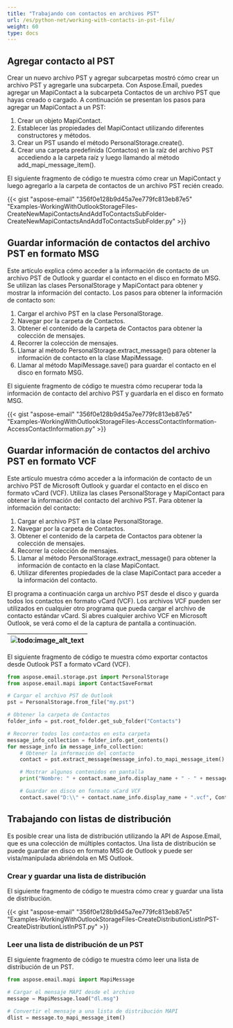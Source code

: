 ```yaml
---
title: "Trabajando con contactos en archivos PST"
url: /es/python-net/working-with-contacts-in-pst-file/
weight: 60
type: docs
---
```



## **Agregar contacto al PST**
Crear un nuevo archivo PST y agregar subcarpetas mostró cómo crear un archivo PST y agregarle una subcarpeta. Con Aspose.Email, puedes agregar un MapiContact a la subcarpeta Contactos de un archivo PST que hayas creado o cargado. A continuación se presentan los pasos para agregar un MapiContact a un PST:

1. Crear un objeto MapiContact.
1. Establecer las propiedades del MapiContact utilizando diferentes constructores y métodos.
1. Crear un PST usando el método PersonalStorage.create().
1. Crear una carpeta predefinida (Contactos) en la raíz del archivo PST accediendo a la carpeta raíz y luego llamando al método add_mapi_message_item().

El siguiente fragmento de código te muestra cómo crear un MapiContact y luego agregarlo a la carpeta de contactos de un archivo PST recién creado.



{{< gist "aspose-email" "356f0e128b9d45a7ee779fc813eb87e5" "Examples-WorkingWithOutlookStorageFiles-CreateNewMapiContactsAndAddToContactsSubFolder-CreateNewMapiContactsAndAddToContactsSubFolder.py" >}}
## **Guardar información de contactos del archivo PST en formato MSG**
Este artículo explica cómo acceder a la información de contacto de un archivo PST de Outlook y guardar el contacto en el disco en formato MSG. Se utilizan las clases PersonalStorage y MapiContact para obtener y mostrar la información del contacto. Los pasos para obtener la información de contacto son:

1. Cargar el archivo PST en la clase PersonalStorage.
1. Navegar por la carpeta de Contactos.
1. Obtener el contenido de la carpeta de Contactos para obtener la colección de mensajes.
1. Recorrer la colección de mensajes.
1. Llamar al método PersonalStorage.extract_message() para obtener la información de contacto en la clase MapiMessage.
1. Llamar al método MapiMessage.save() para guardar el contacto en el disco en formato MSG.

El siguiente fragmento de código te muestra cómo recuperar toda la información de contacto del archivo PST y guardarla en el disco en formato MSG.



{{< gist "aspose-email" "356f0e128b9d45a7ee779fc813eb87e5" "Examples-WorkingWithOutlookStorageFiles-AccessContactInformation-AccessContactInformation.py" >}}
## **Guardar información de contactos del archivo PST en formato VCF**
Este artículo muestra cómo acceder a la información de contacto de un archivo PST de Microsoft Outlook y guardar el contacto en el disco en formato vCard (VCF). Utiliza las clases PersonalStorage y MapiContact para obtener la información del contacto del archivo PST. Para obtener la información del contacto:

1. Cargar el archivo PST en la clase PersonalStorage.
1. Navegar por la carpeta de Contactos.
1. Obtener el contenido de la carpeta de Contactos para obtener la colección de mensajes.
1. Recorrer la colección de mensajes.
1. Llamar al método PersonalStorage.extract_message() para obtener la información de contacto en la clase MapiContact.
1. Utilizar diferentes propiedades de la clase MapiContact para acceder a la información del contacto.

El programa a continuación carga un archivo PST desde el disco y guarda todos los contactos en formato vCard (VCF). Los archivos VCF pueden ser utilizados en cualquier otro programa que pueda cargar el archivo de contacto estándar vCard. Si abres cualquier archivo VCF en Microsoft Outlook, se verá como el de la captura de pantalla a continuación.

|![todo:image_alt_text](working-with-contacts-in-pst-file_1.png)|
| :- |
El siguiente fragmento de código te muestra cómo exportar contactos desde Outlook PST a formato vCard (VCF).



```py
from aspose.email.storage.pst import PersonalStorage
from aspose.email.mapi import ContactSaveFormat

# Cargar el archivo PST de Outlook
pst = PersonalStorage.from_file("my.pst")

# Obtener la carpeta de Contactos
folder_info = pst.root_folder.get_sub_folder("Contacts")

# Recorrer todos los contactos en esta carpeta
message_info_collection = folder_info.get_contents()
for message_info in message_info_collection:
    # Obtener la información del contacto
    contact = pst.extract_message(message_info).to_mapi_message_item()

    # Mostrar algunos contenidos en pantalla
    print("Nombre: " + contact.name_info.display_name + " - " + message_info.entry_id_string)

    # Guardar en disco en formato vCard VCF
    contact.save("D:\\" + contact.name_info.display_name + ".vcf", ContactSaveFormat.V_CARD)
```
## **Trabajando con listas de distribución**
Es posible crear una lista de distribución utilizando la API de Aspose.Email, que es una colección de múltiples contactos. Una lista de distribución se puede guardar en disco en formato MSG de Outlook y puede ser vista/manipulada abriéndola en MS Outlook.
### **Crear y guardar una lista de distribución**
El siguiente fragmento de código te muestra cómo crear y guardar una lista de distribución.



{{< gist "aspose-email" "356f0e128b9d45a7ee779fc813eb87e5" "Examples-WorkingWithOutlookStorageFiles-CreateDistributionListInPST-CreateDistributionListInPST.py" >}}
### **Leer una lista de distribución de un PST**
El siguiente fragmento de código te muestra cómo leer una lista de distribución de un PST.

```py
from aspose.email.mapi import MapiMessage

# Cargar el mensaje MAPI desde el archivo
message = MapiMessage.load("dl.msg")

# Convertir el mensaje a una lista de distribución MAPI
dlist = message.to_mapi_message_item()
```
